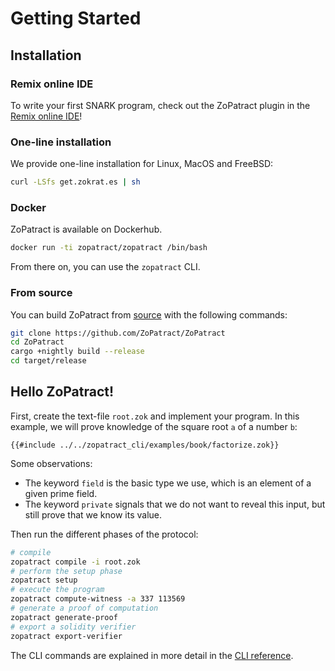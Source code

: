 # Getting Started

## Installation

### Remix online IDE

To write your first SNARK program, check out the ZoPatract plugin in the [Remix online IDE](https://remix.ethereum.org)!

### One-line installation

We provide one-line installation for Linux, MacOS and FreeBSD:

```bash
curl -LSfs get.zokrat.es | sh
```

### Docker

ZoPatract is available on Dockerhub.

```bash
docker run -ti zopatract/zopatract /bin/bash
```

From there on, you can use the `zopatract` CLI.

### From source

You can build ZoPatract from [source](https://github.com/ZoPatract/ZoPatract/) with the following commands:

```bash
git clone https://github.com/ZoPatract/ZoPatract
cd ZoPatract
cargo +nightly build --release
cd target/release
```

## Hello ZoPatract!

First, create the text-file `root.zok` and implement your program. In this example, we will prove knowledge of the square root `a` of a number `b`:

```zopatract
{{#include ../../zopatract_cli/examples/book/factorize.zok}}
```

Some observations:
- The keyword `field` is the basic type we use, which is an element of a given prime field.
- The keyword `private` signals that we do not want to reveal this input, but still prove that we know its value.

Then run the different phases of the protocol:

```bash
# compile
zopatract compile -i root.zok
# perform the setup phase
zopatract setup
# execute the program
zopatract compute-witness -a 337 113569
# generate a proof of computation
zopatract generate-proof
# export a solidity verifier
zopatract export-verifier
```

The CLI commands are explained in more detail in the [CLI reference](reference/cli.md).

